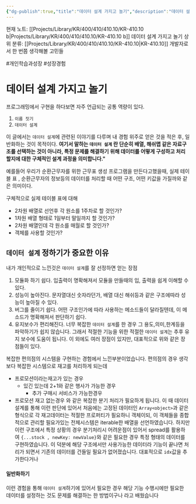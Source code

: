```yaml
---
{"dg-publish":true,"title":"데이터 설계 가지고 놀기","description":"데이터 설계를 경험을 통해 직간접적으로 배운 중요성과 방법을 소개하고 일반화합니다. 이를 통해 문제를 해결할 때 어떻게 설계하는 것이 좋은 설계일까에 대한 정보를 젝오합니다.","permalink":"/projects/library/kr/400/410/410-10/kr-410-10-b/","dgPassFrontmatter":true,"noteIcon":"0","created":"2024-12-11T20:26:16.269+09:00","updated":"2025-02-14T19:19:45.704+09:00"}
---
```


현재 노트: [[Projects/Library/KR/400/410/410.10/KR-410.10 b\|Projects/Library/KR/400/410/410.10/KR-410.10 b]] 데이터 설계 가지고 놀기
상위 분류: [[Projects/Library/KR/400/410/410.10/KR-410.10\|KR-410.10]] 개발자로서 한 번쯤 생각해볼 고민들

#개인학습과성장 #성장경험 


# 데이터 설계 가지고 놀기


프로그래밍에서 구현을 하다보면 자주 언급되는 공통 역량이 있다.
1. `이름 짓기`
2. `데이터 설계`

이 글에서는 `데이터 설계`에 관련된 이야기를 다루며 내 경험 위주로 얻은 것을 적은 후, 일반화하는 것이 목적이다.
**여기서 말하는 `데이터 설계` 란 단순히 배열, 해쉬맵 같은 자료구조를 선택하는 것이 아니라, 특정 문제를 해결하기 위해 데이터를 어떻게 구성하고 처리할지에 대한 구체적인 설계 과정을 의미합니다."**

예를들어 우리가 순환근무자를 위한 근무표 생성 프로그램을 만든다고했을때, 실제 테이블 표 , 순환근무자의 정보등의 데이터를 처리할 때 어떤 구조, 어떤 키값을 가질까와 같은 의미이다.

구체적으로 실제 테이블 표에 대해
- 2차원 배열로 선언후 각 원소를 1주차로 할 것인가?
- 1차원 배열 형태로 1일부터 말일까지 할 것인가?
- 2차원 배열인데 각 원소를 매월로 할 것인가?
- 객체를 사용할 것인가?


## `데이터 설계` 정하기가  중요한 이유
내가 개인적으로 느낀것은 `데이터 설계`를 잘 선정하면 얻는 장점
1. 모듈화 하기 쉽다. 입출력이 명확해져서 모듈을 만들때의 입, 출력을 쉽게 이해할 수 있다.
2. 성능이 높아진다. 문자열대신 숫자라던가, 배열 대신 해쉬등과 같은 구조에따라 성능이 높아질 수 있다.
3. 버그를 줄이기 쉽다. 어떤 구조인가에 따라 사용하는 메소드들이 달라질텐데, 이 메소드가 명확해져서 판단하기 쉽다.
4. 유지보수가 편리해진다. 너무 복잡한 `데이터 설계`를 한 경우 그 용도,의미,한계등을 파악하기가 쉽지 않습니다. 그래서 적절한 기능을 위한 적절한 `데이터 설계`는 추후 유지 보수에 도움이 됩니다.
이 외에도 여러 장점이 있지만, 대표적으로 위와 같은 장점들이 있다.

복잡한 편의점의 시스템을 구현하는 경험에서 느낀부분이었습니다.
편의점의 경우 생각보다 복잡한 시스템으로 재고를 처리하게 되는데
- 프로모션이라는재고가 있는 경우
	- 있긴 있는데 2+1와 같은 행사가 가능한 경우
		- 추가 구매시 서비스가 가능한경우
- 프로모션 재고 없는경우
와 같은 복잡한 분기 처리가 필요하게 됩니다. 이 때 데이터 설계를 통해 이런 판단에 있어서 처음에는 고정된 데이터인 `Array<object>`과 같은 형식으로 각 재고데이터는 적절한 프로퍼티가 필요하니 객체이되, 이 객체들을 종합적으로 관리할 필요가있는 전체시스템은 iterable한 배열을 선언하였습니다.
하지만 이런 구조에서 특정 상황의 경우 분기처리시 어려운점이 있어서 spread를 활용하여 `{...stock , newKey: newValue}`와 같은 필요한 경우 특정 형태의 데이터를 구현하였습니다. 이 덕분에 해당 구조에서만 사용가능한 데이터라 기능이 끝나면 처리가 되면서 기존의 데이터를 건들일 필요가 없어졌습니다. 대표적으로 `idx`값을 추가한다거나


#### 일반화하기
이런 경험을 통해 `데이터 설계`하기에 있어서 필요한 경우 해당 기능 수행시에만 필요한 데이터를 설정하는 것도 문제를 해결하는 한 방법이구나 라고 배웠습니다

